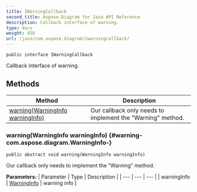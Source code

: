 ```yaml
---
title: IWarningCallback
second_title: Aspose.Diagram for Java API Reference
description: Callback interface of warning.
type: docs
weight: 458
url: /java/com.aspose.diagram/iwarningcallback/
---
```

```
public interface IWarningCallback
```

Callback interface of warning.
## Methods

| Method | Description |
| --- | --- |
| [warning(WarningInfo warningInfo)](#warning-com.aspose.diagram.WarningInfo-) | Our callback only needs to implement the "Warning" method. |
### warning(WarningInfo warningInfo) {#warning-com.aspose.diagram.WarningInfo-}
```
public abstract void warning(WarningInfo warningInfo)
```


Our callback only needs to implement the "Warning" method.

**Parameters:**
| Parameter | Type | Description |
| --- | --- | --- |
| warningInfo | [WarningInfo](../../com.aspose.diagram/warninginfo) | warning info |


